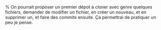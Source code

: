 % On pourrait proposer un premier dépot à cloner avec genre quelques fichiers, demander de modifier un fichier, en créer un nouveau, et en supprimer un, et faire des commits ensuite. Ça permettrai de pratiquer un peu je pense.